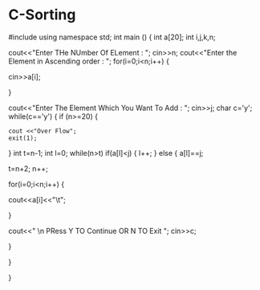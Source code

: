 # C-Sorting
#include<iostream>
using namespace std;
int main ()
{
    int a[20];
int i,j,k,n;

cout<<"Enter THe NUmber Of ELement : ";
cin>>n;
cout<<"Enter the Element in Ascending order : ";
for(i=0;i<n;i++)
{

cin>>a[i];

}

cout<<"Enter The Element Which You Want To Add : ";
cin>>j;
char c='y';
while(c=='y')
{
if (n>=20)
{

    cout <<"Over Flow";
    exit(1);
}
int t=n-1;
int l=0;
while(n>t)
if(a[l]<j)
{
    l++;
}
else
{
    a[l]==j;

t=n+2;
n++;




for(i=0;i<n;i++)
{

cout<<a[i]<<"\t";

}

cout<<" \n PRess Y TO Continue OR N TO Exit ";
cin>>c;

}






}



}
